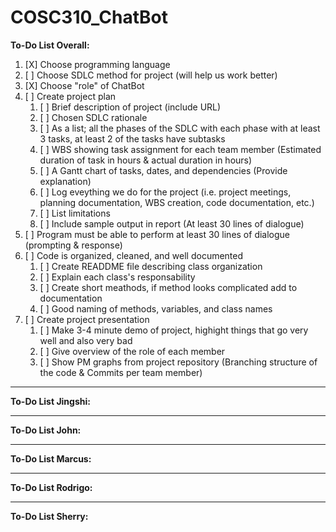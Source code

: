 # COSC310_ChatBot

**To-Do List Overall:**

1. [X] Choose programming language
2. [ ] Choose SDLC method for project (will help us work better)
3. [X] Choose "role" of ChatBot
4. [ ] Create project plan
    1. [ ] Brief description of project (include URL)
    2. [ ] Chosen SDLC rationale
    3. [ ] As a list; all the phases of the SDLC with each phase with at least 3 tasks, at least 2 of the tasks have subtasks
    4. [ ] WBS showing task assignment for each team member (Estimated duration of task in hours & actual duration in hours)
    5. [ ] A Gantt chart of tasks, dates, and dependencies (Provide explanation)
    6. [ ] Log eveything we do for the project (i.e. project meetings, planning documentation, WBS creation, code documentation, etc.)
    7. [ ] List limitations
    8. [ ] Include sample output in report (At least 30 lines of dialogue)
5. [ ] Program must be able to perform at least 30 lines of dialogue (prompting & response)
6. [ ] Code is organized, cleaned, and well documented
    1. [ ] Create READDME file describing class organization
    2. [ ] Explain each class's responsability
    3. [ ] Create short meathods, if method looks complicated add to documentation
    4. [ ] Good naming of methods, variables, and class names
7. [ ] Create project presentation
    1. [ ] Make 3-4 minute demo of project, highight things that go very well and also very bad
    2. [ ] Give overview of the role of each member
    3. [ ] Show PM graphs from project repository (Branching structure of the code & Commits per team member)
___
**To-Do List Jingshi:**
___
**To-Do List John:**
___
**To-Do List Marcus:**
___
**To-Do List Rodrigo:**
___
**To-Do List Sherry:**
